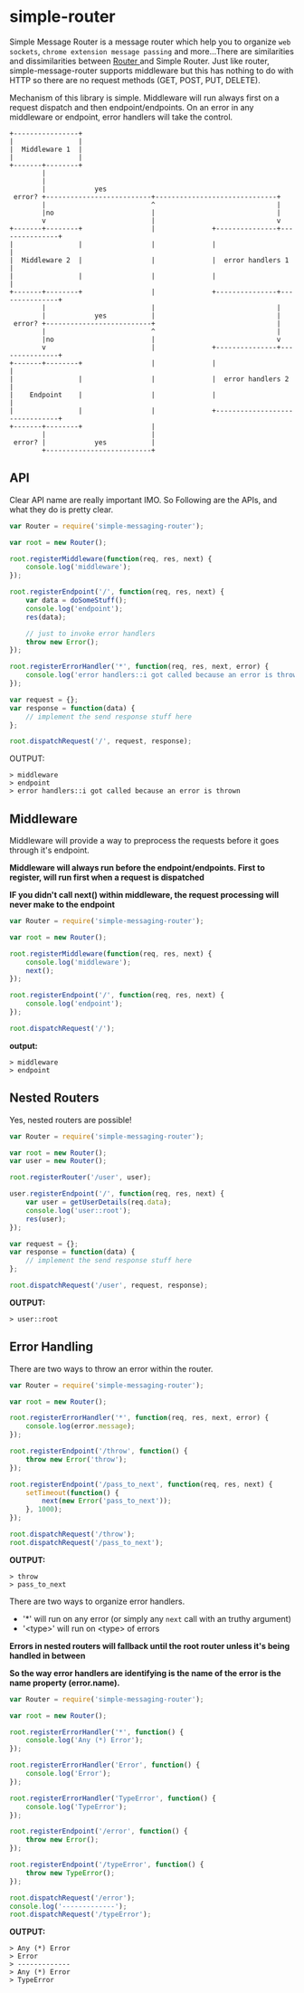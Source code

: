 # simple-router

Simple Message Router is a message router which help you to organize `web sockets`, `chrome extension message passing` and more...There are similarities and dissimilarities between [ Router ](https://www.npmjs.com/package/router) and Simple Router. Just like router, simple-message-router supports middleware but this has nothing to do with HTTP so there are no request methods (GET, POST, PUT, DELETE).

Mechanism of this library is simple. Middleware will run always first on a request dispatch and then endpoint/endpoints. On an error in any middleware or endpoint, error handlers will take the control.

```
+----------------+
|                |
|  Middleware 1  |
|                |
+-------+--------+
        |
        |
        |            yes
 error? +--------------------------+------------------------------+
        |                          ^                              |
        |no                        |                              |
        v                          |                              v
+-------+--------+                 |              +---------------+---------------+
|                |                 |              |                               |
|  Middleware 2  |                 |              |  error handlers 1  |
|                |                 |              |                               |
+-------+--------+                 |              +---------------+---------------+
        |                          |                              |
        |            yes           |                              |
 error? +--------------------------+                              |
        |                          ^                              |
        |no                        |                              v
        v                          |              +---------------+---------------+
+-------+--------+                 |              |                               |
|                |                 |              |  error handlers 2  |
|    Endpoint    |                 |              |                               |
|                |                 |              +-------------------------------+
+-------+--------+                 |
        |                          |
 error? |            yes           |
        +--------------------------+
```

## API

Clear API name are really important IMO. So Following are the APIs, and what they do is pretty clear.

```js
var Router = require('simple-messaging-router');

var root = new Router();

root.registerMiddleware(function(req, res, next) {
    console.log('middleware');
});

root.registerEndpoint('/', function(req, res, next) {
    var data = doSomeStuff();
    console.log('endpoint');
    res(data);

    // just to invoke error handlers
    throw new Error();
});

root.registerErrorHandler('*', function(req, res, next, error) {
    console.log('error handlers::i got called because an error is thrown');
});

var request = {};
var response = function(data) {
    // implement the send response stuff here
};

root.dispatchRequest('/', request, response);
```

OUTPUT:

```
> middleware
> endpoint
> error handlers::i got called because an error is thrown
```

## Middleware

Middleware will provide a way to preprocess the requests before it goes through it's endpoint.

**Middleware will always run before the endpoint/endpoints. First to register, will run first when a request is dispatched**

**IF you didn't call next() within middleware, the request processing will never make to the endpoint**

```js
var Router = require('simple-messaging-router');

var root = new Router();

root.registerMiddleware(function(req, res, next) {
    console.log('middleware');
    next();
});

root.registerEndpoint('/', function(req, res, next) {
    console.log('endpoint');
});

root.dispatchRequest('/');
```

**output:**

```
> middleware
> endpoint
```

## Nested Routers

Yes, nested routers are possible!

```js
var Router = require('simple-messaging-router');

var root = new Router();
var user = new Router();

root.registerRouter('/user', user);

user.registerEndpoint('/', function(req, res, next) {
    var user = getUserDetails(req.data);
    console.log('user::root');
    res(user);
});

var request = {};
var response = function(data) {
    // implement the send response stuff here
};

root.dispatchRequest('/user', request, response);
```

**OUTPUT:**

```
> user::root
```

## Error Handling

There are two ways to throw an error within the router.

```js
var Router = require('simple-messaging-router');

var root = new Router();

root.registerErrorHandler('*', function(req, res, next, error) {
    console.log(error.message);
});

root.registerEndpoint('/throw', function() {
    throw new Error('throw');
});

root.registerEndpoint('/pass_to_next', function(req, res, next) {
    setTimeout(function() {
        next(new Error('pass_to_next'));
    }, 1000);
});

root.dispatchRequest('/throw');
root.dispatchRequest('/pass_to_next');
```

**OUTPUT:**

```
> throw
> pass_to_next
```

There are two ways to organize error handlers.

-   '\*' will run on any error (or simply any `next` call with an truthy argument)
-   '\<type>' will run on \<type> of errors

**Errors in nested routers will fallback until the root router unless it's being handled in between**

**So the way error handlers are identifying is the name of the error is the name property (error.name).**

```js
var Router = require('simple-messaging-router');

var root = new Router();

root.registerErrorHandler('*', function() {
    console.log('Any (*) Error');
});

root.registerErrorHandler('Error', function() {
    console.log('Error');
});

root.registerErrorHandler('TypeError', function() {
    console.log('TypeError');
});

root.registerEndpoint('/error', function() {
    throw new Error();
});

root.registerEndpoint('/typeError', function() {
    throw new TypeError();
});

root.dispatchRequest('/error');
console.log('-------------');
root.dispatchRequest('/typeError');
```

**OUTPUT:**

```
> Any (*) Error
> Error
> -------------
> Any (*) Error
> TypeError
```

